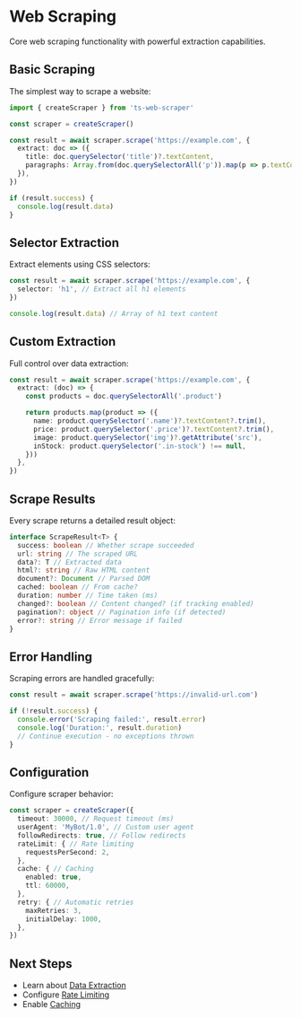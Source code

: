 # Web Scraping

Core web scraping functionality with powerful extraction capabilities.

## Basic Scraping

The simplest way to scrape a website:

```typescript
import { createScraper } from 'ts-web-scraper'

const scraper = createScraper()

const result = await scraper.scrape('https://example.com', {
  extract: doc => ({
    title: doc.querySelector('title')?.textContent,
    paragraphs: Array.from(doc.querySelectorAll('p')).map(p => p.textContent),
  }),
})

if (result.success) {
  console.log(result.data)
}
```

## Selector Extraction

Extract elements using CSS selectors:

```typescript
const result = await scraper.scrape('https://example.com', {
  selector: 'h1', // Extract all h1 elements
})

console.log(result.data) // Array of h1 text content
```

## Custom Extraction

Full control over data extraction:

```typescript
const result = await scraper.scrape('https://example.com', {
  extract: (doc) => {
    const products = doc.querySelectorAll('.product')

    return products.map(product => ({
      name: product.querySelector('.name')?.textContent?.trim(),
      price: product.querySelector('.price')?.textContent?.trim(),
      image: product.querySelector('img')?.getAttribute('src'),
      inStock: product.querySelector('.in-stock') !== null,
    }))
  },
})
```

## Scrape Results

Every scrape returns a detailed result object:

```typescript
interface ScrapeResult<T> {
  success: boolean // Whether scrape succeeded
  url: string // The scraped URL
  data?: T // Extracted data
  html?: string // Raw HTML content
  document?: Document // Parsed DOM
  cached: boolean // From cache?
  duration: number // Time taken (ms)
  changed?: boolean // Content changed? (if tracking enabled)
  pagination?: object // Pagination info (if detected)
  error?: string // Error message if failed
}
```

## Error Handling

Scraping errors are handled gracefully:

```typescript
const result = await scraper.scrape('https://invalid-url.com')

if (!result.success) {
  console.error('Scraping failed:', result.error)
  console.log('Duration:', result.duration)
  // Continue execution - no exceptions thrown
}
```

## Configuration

Configure scraper behavior:

```typescript
const scraper = createScraper({
  timeout: 30000, // Request timeout (ms)
  userAgent: 'MyBot/1.0', // Custom user agent
  followRedirects: true, // Follow redirects
  rateLimit: { // Rate limiting
    requestsPerSecond: 2,
  },
  cache: { // Caching
    enabled: true,
    ttl: 60000,
  },
  retry: { // Automatic retries
    maxRetries: 3,
    initialDelay: 1000,
  },
})
```

## Next Steps

- Learn about [Data Extraction](/features/extraction)
- Configure [Rate Limiting](/features/rate-limiting)
- Enable [Caching](/features/caching)
